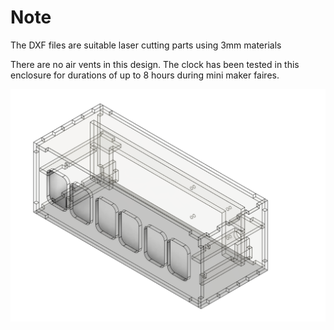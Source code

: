 # Note

The DXF files are suitable laser cutting parts using 3mm materials

There are no air vents in this design. The clock has been tested in this enclosure for durations of up to 8 hours during mini maker faires.

![inner frame](https://github.com/hansj66/NixieKit/blob/master/enclosures/alternative2/IN12_Inner_frame.png)
